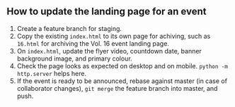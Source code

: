 ## How to update the landing page for an event

1. Create a feature branch for staging.
1. Copy the existing `index.html` to its own page for achiving, such as `16.html` for archiving the Vol. 16 event landing page.
1. On `index.html`, update the flyer video, countdown date, banner background image, and primary colour.
1. Check the page looks as expected on desktop and on mobile. `python -m http.server` helps here.
1. If the event is ready to be announced, rebase against master (in case of collaborator changes), `git merge` the feature branch into master, and push.
